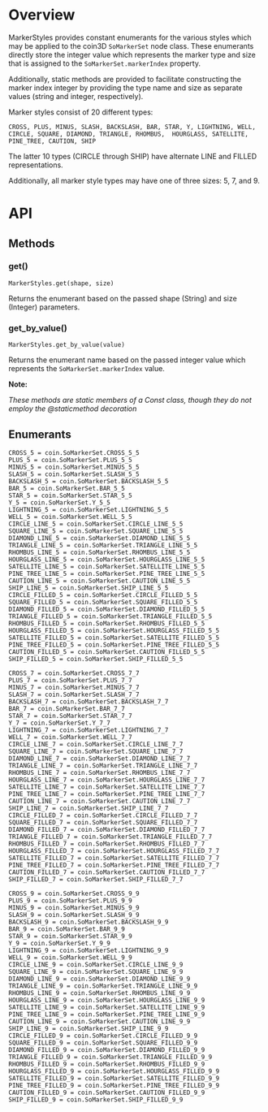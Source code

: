# Overview

MarkerStyles provides constant enumerants for the various styles which may be applied to the coin3D `SoMarkerSet` node class.  These enumerants directly store the integer value which represents the marker type and size that is assigned to the `SoMarkerSet.markerIndex` property.

Additionally, static methods are provided to facilitate constructing the marker index integer by providing the type name and size as separate values (string and integer, respectively).

Marker styles consist of 20 different types:

    CROSS, PLUS, MINUS, SLASH, BACKSLASH, BAR, STAR, Y, LIGHTNING, WELL, CIRCLE, SQUARE, DIAMOND, TRIANGLE, RHOMBUS,  HOURGLASS, SATELLITE, PINE_TREE, CAUTION, SHIP

The latter 10 types (CIRCLE through SHIP) have alternate LINE and FILLED representations.

Additionally, all marker style types may have one of three sizes: 5, 7, and 9.

# API

## Methods

### get()
    MarkerStyles.get(shape, size)
Returns the enumerant based on the passed shape (String) and size (Integer) parameters.

### get_by_value()
    MarkerStyles.get_by_value(value)
Returns the enumerant name based on the passed integer value which represents the `SoMarkerSet.markerIndex` value.

**Note:**

*These methods are static members of a Const class, though they do not employ the @staticmethod decoration*

## Enumerants

    CROSS_5 = coin.SoMarkerSet.CROSS_5_5
    PLUS_5 = coin.SoMarkerSet.PLUS_5_5
    MINUS_5 = coin.SoMarkerSet.MINUS_5_5
    SLASH_5 = coin.SoMarkerSet.SLASH_5_5
    BACKSLASH_5 = coin.SoMarkerSet.BACKSLASH_5_5
    BAR_5 = coin.SoMarkerSet.BAR_5_5
    STAR_5 = coin.SoMarkerSet.STAR_5_5
    Y_5 = coin.SoMarkerSet.Y_5_5
    LIGHTNING_5 = coin.SoMarkerSet.LIGHTNING_5_5
    WELL_5 = coin.SoMarkerSet.WELL_5_5
    CIRCLE_LINE_5 = coin.SoMarkerSet.CIRCLE_LINE_5_5
    SQUARE_LINE_5 = coin.SoMarkerSet.SQUARE_LINE_5_5
    DIAMOND_LINE_5 = coin.SoMarkerSet.DIAMOND_LINE_5_5
    TRIANGLE_LINE_5 = coin.SoMarkerSet.TRIANGLE_LINE_5_5
    RHOMBUS_LINE_5 = coin.SoMarkerSet.RHOMBUS_LINE_5_5
    HOURGLASS_LINE_5 = coin.SoMarkerSet.HOURGLASS_LINE_5_5
    SATELLITE_LINE_5 = coin.SoMarkerSet.SATELLITE_LINE_5_5
    PINE_TREE_LINE_5 = coin.SoMarkerSet.PINE_TREE_LINE_5_5
    CAUTION_LINE_5 = coin.SoMarkerSet.CAUTION_LINE_5_5
    SHIP_LINE_5 = coin.SoMarkerSet.SHIP_LINE_5_5
    CIRCLE_FILLED_5 = coin.SoMarkerSet.CIRCLE_FILLED_5_5
    SQUARE_FILLED_5 = coin.SoMarkerSet.SQUARE_FILLED_5_5
    DIAMOND_FILLED_5 = coin.SoMarkerSet.DIAMOND_FILLED_5_5
    TRIANGLE_FILLED_5 = coin.SoMarkerSet.TRIANGLE_FILLED_5_5
    RHOMBUS_FILLED_5 = coin.SoMarkerSet.RHOMBUS_FILLED_5_5
    HOURGLASS_FILLED_5 = coin.SoMarkerSet.HOURGLASS_FILLED_5_5
    SATELLITE_FILLED_5 = coin.SoMarkerSet.SATELLITE_FILLED_5_5
    PINE_TREE_FILLED_5 = coin.SoMarkerSet.PINE_TREE_FILLED_5_5
    CAUTION_FILLED_5 = coin.SoMarkerSet.CAUTION_FILLED_5_5
    SHIP_FILLED_5 = coin.SoMarkerSet.SHIP_FILLED_5_5

    CROSS_7 = coin.SoMarkerSet.CROSS_7_7
    PLUS_7 = coin.SoMarkerSet.PLUS_7_7
    MINUS_7 = coin.SoMarkerSet.MINUS_7_7
    SLASH_7 = coin.SoMarkerSet.SLASH_7_7
    BACKSLASH_7 = coin.SoMarkerSet.BACKSLASH_7_7
    BAR_7 = coin.SoMarkerSet.BAR_7_7
    STAR_7 = coin.SoMarkerSet.STAR_7_7
    Y_7 = coin.SoMarkerSet.Y_7_7
    LIGHTNING_7 = coin.SoMarkerSet.LIGHTNING_7_7
    WELL_7 = coin.SoMarkerSet.WELL_7_7
    CIRCLE_LINE_7 = coin.SoMarkerSet.CIRCLE_LINE_7_7
    SQUARE_LINE_7 = coin.SoMarkerSet.SQUARE_LINE_7_7
    DIAMOND_LINE_7 = coin.SoMarkerSet.DIAMOND_LINE_7_7
    TRIANGLE_LINE_7 = coin.SoMarkerSet.TRIANGLE_LINE_7_7
    RHOMBUS_LINE_7 = coin.SoMarkerSet.RHOMBUS_LINE_7_7
    HOURGLASS_LINE_7 = coin.SoMarkerSet.HOURGLASS_LINE_7_7
    SATELLITE_LINE_7 = coin.SoMarkerSet.SATELLITE_LINE_7_7
    PINE_TREE_LINE_7 = coin.SoMarkerSet.PINE_TREE_LINE_7_7
    CAUTION_LINE_7 = coin.SoMarkerSet.CAUTION_LINE_7_7
    SHIP_LINE_7 = coin.SoMarkerSet.SHIP_LINE_7_7
    CIRCLE_FILLED_7 = coin.SoMarkerSet.CIRCLE_FILLED_7_7
    SQUARE_FILLED_7 = coin.SoMarkerSet.SQUARE_FILLED_7_7
    DIAMOND_FILLED_7 = coin.SoMarkerSet.DIAMOND_FILLED_7_7
    TRIANGLE_FILLED_7 = coin.SoMarkerSet.TRIANGLE_FILLED_7_7
    RHOMBUS_FILLED_7 = coin.SoMarkerSet.RHOMBUS_FILLED_7_7
    HOURGLASS_FILLED_7 = coin.SoMarkerSet.HOURGLASS_FILLED_7_7
    SATELLITE_FILLED_7 = coin.SoMarkerSet.SATELLITE_FILLED_7_7
    PINE_TREE_FILLED_7 = coin.SoMarkerSet.PINE_TREE_FILLED_7_7
    CAUTION_FILLED_7 = coin.SoMarkerSet.CAUTION_FILLED_7_7
    SHIP_FILLED_7 = coin.SoMarkerSet.SHIP_FILLED_7_7

    CROSS_9 = coin.SoMarkerSet.CROSS_9_9
    PLUS_9 = coin.SoMarkerSet.PLUS_9_9
    MINUS_9 = coin.SoMarkerSet.MINUS_9_9
    SLASH_9 = coin.SoMarkerSet.SLASH_9_9
    BACKSLASH_9 = coin.SoMarkerSet.BACKSLASH_9_9
    BAR_9 = coin.SoMarkerSet.BAR_9_9
    STAR_9 = coin.SoMarkerSet.STAR_9_9
    Y_9 = coin.SoMarkerSet.Y_9_9
    LIGHTNING_9 = coin.SoMarkerSet.LIGHTNING_9_9
    WELL_9 = coin.SoMarkerSet.WELL_9_9
    CIRCLE_LINE_9 = coin.SoMarkerSet.CIRCLE_LINE_9_9
    SQUARE_LINE_9 = coin.SoMarkerSet.SQUARE_LINE_9_9
    DIAMOND_LINE_9 = coin.SoMarkerSet.DIAMOND_LINE_9_9
    TRIANGLE_LINE_9 = coin.SoMarkerSet.TRIANGLE_LINE_9_9
    RHOMBUS_LINE_9 = coin.SoMarkerSet.RHOMBUS_LINE_9_9
    HOURGLASS_LINE_9 = coin.SoMarkerSet.HOURGLASS_LINE_9_9
    SATELLITE_LINE_9 = coin.SoMarkerSet.SATELLITE_LINE_9_9
    PINE_TREE_LINE_9 = coin.SoMarkerSet.PINE_TREE_LINE_9_9
    CAUTION_LINE_9 = coin.SoMarkerSet.CAUTION_LINE_9_9
    SHIP_LINE_9 = coin.SoMarkerSet.SHIP_LINE_9_9
    CIRCLE_FILLED_9 = coin.SoMarkerSet.CIRCLE_FILLED_9_9
    SQUARE_FILLED_9 = coin.SoMarkerSet.SQUARE_FILLED_9_9
    DIAMOND_FILLED_9 = coin.SoMarkerSet.DIAMOND_FILLED_9_9
    TRIANGLE_FILLED_9 = coin.SoMarkerSet.TRIANGLE_FILLED_9_9
    RHOMBUS_FILLED_9 = coin.SoMarkerSet.RHOMBUS_FILLED_9_9
    HOURGLASS_FILLED_9 = coin.SoMarkerSet.HOURGLASS_FILLED_9_9
    SATELLITE_FILLED_9 = coin.SoMarkerSet.SATELLITE_FILLED_9_9
    PINE_TREE_FILLED_9 = coin.SoMarkerSet.PINE_TREE_FILLED_9_9
    CAUTION_FILLED_9 = coin.SoMarkerSet.CAUTION_FILLED_9_9
    SHIP_FILLED_9 = coin.SoMarkerSet.SHIP_FILLED_9_9
